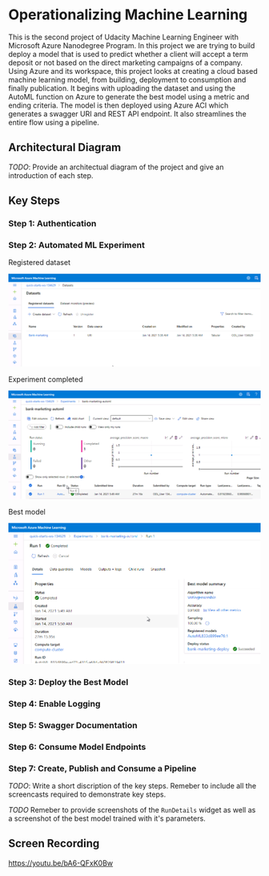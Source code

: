 # Operationalizing Machine Learning

This is the second project of Udacity Machine Learning Engineer with Microsoft Azure Nanodegree Program. In this project we are trying to build deploy a model that is used to predict whether a client will accept a term deposit or not based on the direct marketing campaigns of a company. Using Azure and its workspace, this project looks at creating a cloud based machine learning model, from building, deployment to consumption and finally publication. It begins with uploading the dataset and using the AutoML function on Azure to generate the best model using a metric and ending criteria. The model is then deployed using Azure ACI which generates a swagger URI and REST API endpoint. It also streamlines the entire flow using a pipeline.

## Architectural Diagram
*TODO*: Provide an architectual diagram of the project and give an introduction of each step.

## Key Steps
### Step 1: Authentication

### Step 2: Automated ML Experiment

Registered dataset

![alt text](https://github.com/davijit868/Operationalizing-Machine-Learning/blob/master/Screenshoots/screenshot_1.png)

Experiment completed

![alt text](https://github.com/davijit868/Operationalizing-Machine-Learning/blob/master/Screenshoots/screenshot_2.png)

Best model

![alt text](https://github.com/davijit868/Operationalizing-Machine-Learning/blob/master/Screenshoots/screenshot_3.png)

### Step 3: Deploy the Best Model

### Step 4: Enable Logging

### Step 5: Swagger Documentation

### Step 6: Consume Model Endpoints

### Step 7: Create, Publish and Consume a Pipeline

*TODO*: Write a short discription of the key steps. Remeber to include all the screencasts required to demonstrate key steps. 

*TODO* Remeber to provide screenshots of the `RunDetails` widget as well as a screenshot of the best model trained with it's parameters.

## Screen Recording
https://youtu.be/bA6-QFxK0Bw
